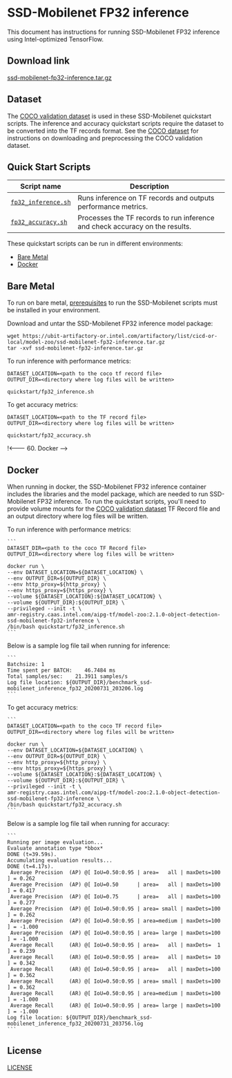 <!--- 0. Title -->
# SSD-Mobilenet FP32 inference

<!-- 10. Description -->

This document has instructions for running SSD-Mobilenet FP32 inference using
Intel-optimized TensorFlow.


<!--- 20. Download link -->
## Download link

[ssd-mobilenet-fp32-inference.tar.gz](https://ubit-artifactory-or.intel.com/artifactory/list/cicd-or-local/model-zoo/ssd-mobilenet-fp32-inference.tar.gz)

<!--- 30. Datasets -->
## Dataset

The [COCO validation dataset](http://cocodataset.org) is used in these
SSD-Mobilenet quickstart scripts. The inference and accuracy quickstart scripts require the dataset to be converted into the TF records format.
See the [COCO dataset](/datasets/coco/README.md) for instructions on
downloading and preprocessing the COCO validation dataset.


<!--- 40. Quick Start Scripts -->
## Quick Start Scripts

| Script name | Description |
|-------------|-------------|
| [`fp32_inference.sh`](fp32_inference.sh) | Runs inference on TF records and outputs performance metrics. |
| [`fp32_accuracy.sh`](fp32_accuracy.sh) | Processes the TF records to run inference and check accuracy on the results. |

These quickstart scripts can be run in different environments:
* [Bare Metal](#bare-metal)
* [Docker](#docker)


<!--- 50. Bare Metal -->
## Bare Metal

To run on bare metal, [prerequisites](https://github.com/tensorflow/models/blob/6c21084503b27a9ab118e1db25f79957d5ef540b/research/object_detection/g3doc/installation.md#installation)
to run the SSD-Mobilenet scripts must be installed in your environment.

Download and untar the SSD-Mobilenet FP32 inference model package:

```
wget https://ubit-artifactory-or.intel.com/artifactory/list/cicd-or-local/model-zoo/ssd-mobilenet-fp32-inference.tar.gz
tar -xvf ssd-mobilenet-fp32-inference.tar.gz
```

To run inference with performance metrics:

```
DATASET_LOCATION=<path to the coco tf record file>
OUTPUT_DIR=<directory where log files will be written>

quickstart/fp32_inference.sh
```

To get accuracy metrics:
```
DATASET_LOCATION=<path to the TF record file>
OUTPUT_DIR=<directory where log files will be written>

quickstart/fp32_accuracy.sh
```


!<--- 60. Docker -->
## Docker

When running in docker, the SSD-Mobilenet FP32 inference container includes the
libraries and the model package, which are needed to run SSD-Mobilenet FP32
inference. To run the quickstart scripts, you'll need to provide volume mounts for the
[COCO validation dataset](/datasets/coco/README.md) TF Record file and an output directory
where log files will be written.

To run inference with performance metrics:

    ```
    DATASET_DIR=<path to the coco TF Record file>
    OUTPUT_DIR=<directory where log files will be written>

    docker run \
    --env DATASET_LOCATION=${DATASET_LOCATION} \
    --env OUTPUT_DIR=${OUTPUT_DIR} \
    --env http_proxy=${http_proxy} \
    --env https_proxy=${https_proxy} \
    --volume ${DATASET_LOCATION}:${DATASET_LOCATION} \
    --volume ${OUTPUT_DIR}:${OUTPUT_DIR} \
    --privileged --init -t \
    amr-registry.caas.intel.com/aipg-tf/model-zoo:2.1.0-object-detection-ssd-mobilenet-fp32-inference \
    /bin/bash quickstart/fp32_inference.sh
    ```

Below is a sample log file tail when running for inference:

    ```
    Batchsize: 1
    Time spent per BATCH:    46.7484 ms
    Total samples/sec:    21.3911 samples/s
    Log file location: ${OUTPUT_DIR}/benchmark_ssd-mobilenet_inference_fp32_20200731_203206.log
    ```

To get accuracy metrics:
    
    ```
    DATASET_LOCATION=<path to the coco TF record file>
    OUTPUT_DIR=<directory where log files will be written>

    docker run \
    --env DATASET_LOCATION=${DATASET_LOCATION} \
    --env OUTPUT_DIR=${OUTPUT_DIR} \
    --env http_proxy=${http_proxy} \
    --env https_proxy=${https_proxy} \
    --volume ${DATASET_LOCATION}:${DATASET_LOCATION} \
    --volume ${OUTPUT_DIR}:${OUTPUT_DIR} \
    --privileged --init -t \
    amr-registry.caas.intel.com/aipg-tf/model-zoo:2.1.0-object-detection-ssd-mobilenet-fp32-inference \
    /bin/bash quickstart/fp32_accuracy.sh
    ```

Below is a sample log file tail when running for accuracy:

    ```
    Running per image evaluation...
    Evaluate annotation type *bbox*
    DONE (t=39.59s).
    Accumulating evaluation results...
    DONE (t=4.17s).
     Average Precision  (AP) @[ IoU=0.50:0.95 | area=   all | maxDets=100 ] = 0.262
     Average Precision  (AP) @[ IoU=0.50      | area=   all | maxDets=100 ] = 0.417
     Average Precision  (AP) @[ IoU=0.75      | area=   all | maxDets=100 ] = 0.277
     Average Precision  (AP) @[ IoU=0.50:0.95 | area= small | maxDets=100 ] = 0.262
     Average Precision  (AP) @[ IoU=0.50:0.95 | area=medium | maxDets=100 ] = -1.000
     Average Precision  (AP) @[ IoU=0.50:0.95 | area= large | maxDets=100 ] = -1.000
     Average Recall     (AR) @[ IoU=0.50:0.95 | area=   all | maxDets=  1 ] = 0.239
     Average Recall     (AR) @[ IoU=0.50:0.95 | area=   all | maxDets= 10 ] = 0.342
     Average Recall     (AR) @[ IoU=0.50:0.95 | area=   all | maxDets=100 ] = 0.362
     Average Recall     (AR) @[ IoU=0.50:0.95 | area= small | maxDets=100 ] = 0.362
     Average Recall     (AR) @[ IoU=0.50:0.95 | area=medium | maxDets=100 ] = -1.000
     Average Recall     (AR) @[ IoU=0.50:0.95 | area= large | maxDets=100 ] = -1.000
    Log file location: ${OUTPUT_DIR}/benchmark_ssd-mobilenet_inference_fp32_20200731_203756.log
    ```


<!--- 80. License -->
## License

[LICENSE](/LICENSE)


